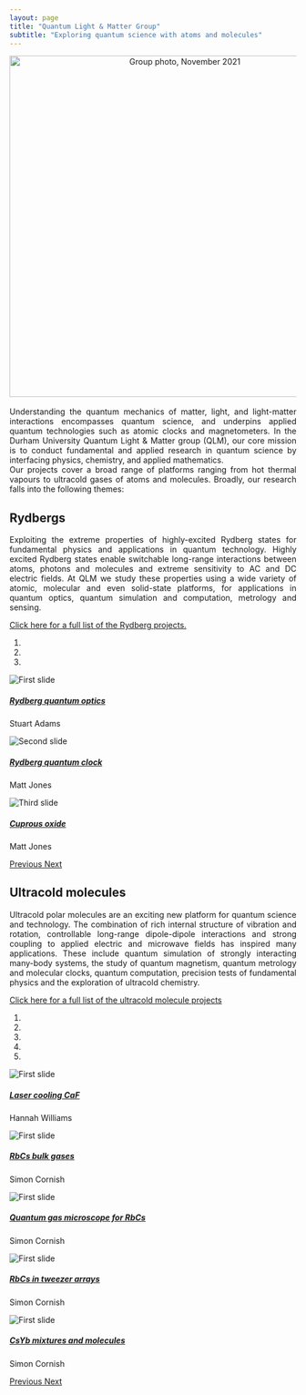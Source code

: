 ```yaml
---
layout: page
title: "Quantum Light & Matter Group"
subtitle: "Exploring quantum science with atoms and molecules"
---
```


<center><img width=600 src="/assets/img/qlm_group_photo_nov21.jpg" alt="Group photo, November 2021" /></center>
<br>

<div style="text-align: justify"> Understanding the quantum mechanics of matter, light, and light-matter interactions encompasses quantum science, and underpins applied quantum technologies such as atomic clocks and magnetometers. In the Durham University Quantum Light & Matter group (QLM), our core mission is to conduct fundamental and applied research in quantum science by interfacing physics, chemistry, and applied mathematics. </div>


<div style="text-align: justify"> Our projects cover a broad range of platforms ranging from hot thermal vapours to ultracold gases of atoms and molecules. Broadly, our research falls into the following themes: </div>

## Rydbergs

<div style="text-align: justify"> Exploiting the extreme properties of highly-excited Rydberg states for fundamental physics and applications in quantum technology. Highly excited Rydberg states enable switchable long-range interactions between atoms, photons and molecules and  extreme sensitivity to AC and DC electric fields. At QLM we study these properties using a wide variety of atomic, molecular and even solid-state platforms, for applications in quantum optics, quantum simulation and computation, metrology and sensing. </div>

[Click here for a full list of the Rydberg projects.](/research/rydberg)

<div id="rydberg_carousel" class="carousel slide" data-ride="carousel">
  <ol class="carousel-indicators">
    <li data-target="#rydberg_carousel" data-slide-to="0" class="active"></li>
    <li data-target="#rydberg_carousel" data-slide-to="1"></li>
    <li data-target="#rydberg_carousel" data-slide-to="2"></li>
  </ol>
  <div class="carousel-inner" role="listbox" style="max-width:900px; max-height:600px !important;">
    <div class="carousel-item active">
      <img class="d-block w-100" src="{{ site.url }}{{ site.baseurl }}/landing/images/rydberg_carousel/rydberg_quantum_optics.jpg" alt="First slide">
      <div class="carousel-caption d-none d-md-block">
      	<h5><a href="/research/rydberg/photonics">Rydberg quantum optics</a></h5>
      	<p>Stuart Adams</p>
      </div>
    </div>
    <div class="carousel-item">
      <img class="d-block w-100" src="{{ site.url }}{{ site.baseurl }}/landing/images/rydberg_carousel/rydberg_quantum_clock.jpg" alt="Second slide">
      <div class="carousel-caption d-none d-md-block">
      	<h5><a href="/research/rydberg/strontium">Rydberg quantum clock</a></h5>
      	<p>Matt Jones</p>
      </div>
    </div>
    <div class="carousel-item">
      <img class="d-block w-100" src="{{ site.url }}{{ site.baseurl }}/landing/images/rydberg_carousel/cuprous_oxide.jpg" alt="Third slide">
      <div class="carousel-caption d-none d-md-block">
      	<h5><a href="/research/rydberg/excitons">Cuprous oxide</a></h5>
      	<p>Matt Jones</p>
      </div>
    </div>
  </div>
  <a class="carousel-control-prev" href="#rydberg_carousel" role="button" data-slide="prev">
    <span class="carousel-control-prev-icon" aria-hidden="true"></span>
    <span class="sr-only">Previous</span>
  </a>
  <a class="carousel-control-next" href="#rydberg_carousel" role="button" data-slide="next">
    <span class="carousel-control-next-icon" aria-hidden="true"></span>
    <span class="sr-only">Next</span>
  </a>
</div>



## Ultracold molecules

<div style="text-align: justify"> Ultracold polar molecules are an exciting new platform for quantum science and technology. The combination of rich internal structure of vibration and rotation, controllable long-range dipole-dipole interactions and strong coupling to applied electric and microwave fields has inspired many applications. These include quantum simulation of strongly interacting many-body systems, the study of quantum magnetism, quantum metrology and molecular clocks, quantum computation, precision tests of fundamental physics and the exploration of ultracold chemistry. </div>

[Click here for a full list of the ultracold molecule projects](/research/coldmol)

<div id="molecule_carousel" class="carousel slide" data-ride="carousel">
  <ol class="carousel-indicators">
    <li data-target="#molecule_carousel" data-slide-to="0" class="active"></li>
    <li data-target="#molecule_carousel" data-slide-to="1"></li>
    <li data-target="#molecule_carousel" data-slide-to="2"></li>
    <li data-target="#molecule_carousel" data-slide-to="3"></li>
    <li data-target="#molecule_carousel" data-slide-to="4"></li>
  </ol>
  <div class="carousel-inner" role="listbox" style="max-width:900px; max-height:600px !important;">
    <div class="carousel-item active">
      <img class="d-block w-100" src="{{ site.url }}{{ site.baseurl }}/landing/images/molecule_carousel/CaF.jpg" alt="First slide">
      <div class="carousel-caption d-none d-md-block">
      	<h5><a href="/research/coldmol/cafcool">Laser cooling CaF</a></h5>
      	<p>Hannah Williams</p>
      </div>
    </div>
    <div class="carousel-item">
      <img class="d-block w-100" src="{{ site.url }}{{ site.baseurl }}/landing/images/molecule_carousel/RbCs_bulk.jpg" alt="First slide">
      <div class="carousel-caption d-none d-md-block">
      	<h5><a href="https://www.cornishlabs.uk">RbCs bulk gases</a></h5>
      	<p>Simon Cornish</p>
      </div>
    </div>
    <div class="carousel-item">
      <img class="d-block w-100" src="{{ site.url }}{{ site.baseurl }}/landing/images/molecule_carousel/RbCs_microscope.jpg" alt="First slide">
      <div class="carousel-caption d-none d-md-block">
      	<h5><a href="https://www.cornishlabs.uk">Quantum gas microscope for RbCs</a></h5>
      	<p>Simon Cornish</p>
      </div>
    </div>
    <div class="carousel-item">
      <img class="d-block w-100" src="{{ site.url }}{{ site.baseurl }}/landing/images/molecule_carousel/RbCs_tweezer.jpg" alt="First slide">
      <div class="carousel-caption d-none d-md-block">
      	<h5><a href="https://www.cornishlabs.uk">RbCs in tweezer arrays</a></h5>
      	<p>Simon Cornish</p>
      </div>
    </div>
    <div class="carousel-item">
      <img class="d-block w-100" src="{{ site.url }}{{ site.baseurl }}/landing/images/molecule_carousel/CsYb.jpg" alt="First slide">
      <div class="carousel-caption d-none d-md-block">
      	<h5><a href="https://www.cornishlabs.uk">CsYb mixtures and molecules</a></h5>
      	<p>Simon Cornish</p>
      </div>
    </div>
  </div>
  <a class="carousel-control-prev" href="#molecule_carousel" role="button" data-slide="prev">
    <span class="carousel-control-prev-icon" aria-hidden="true"></span>
    <span class="sr-only">Previous</span>
  </a>
  <a class="carousel-control-next" href="#molecule_carousel" role="button" data-slide="next">
    <span class="carousel-control-next-icon" aria-hidden="true"></span>
    <span class="sr-only">Next</span>
  </a>
</div>

